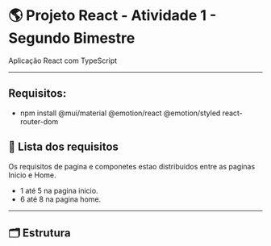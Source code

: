 # 🌎 Projeto React - Atividade 1 - Segundo Bimestre

Aplicação React com TypeScript

---

## Requisitos:
 - npm install @mui/material @emotion/react @emotion/styled react-router-dom


## 📌 Lista dos requisitos

Os requisitos de pagina e componetes estao distribuidos entre as paginas Inicio e Home.

- 1 até 5 na pagina inicio.
- 6 até 8 na pagina home.

---

## 🗂️ Estrutura

